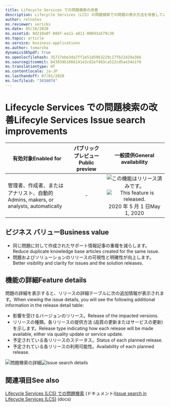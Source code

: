 ```yaml
---
title: Lifecycle Services での問題検索の改善
description: Lifecycle Services (LCS) の問題検索での問題の表示方法を改善しています。 LCS の問題検索に公開された新しい問題については、影響を受けるすべてのバージョンとそのリリース情報を含んだリリースの詳細セクションが問題の詳細ページに追加されます。
author: relnotes
ms.reviewer: sericks
ms.date: 05/18/2020
ms.assetid: 8d210a0f-886f-ea11-a811-000d3a579c38
ms.topic: article
ms.service: business-applications
ms.author: tsmarsha
dynamics365pdf: true
ms.openlocfilehash: 35717ebe3da7ff2e51d5963229c17fb22429a3b6
ms.sourcegitcommit: b4383db1666141e3c62ef493ca522cd5ae34e1f0
ms.translationtype: HT
ms.contentlocale: ja-JP
ms.lasthandoff: 07/01/2020
ms.locfileid: "3416074"
---
```

# <a name="lifecyle-services-issue-search-improvements"></a><span data-ttu-id="4cfa5-104">Lifecycle Services での問題検索の改善</span><span class="sxs-lookup"><span data-stu-id="4cfa5-104">Lifecyle Services Issue search improvements</span></span>


| <span data-ttu-id="4cfa5-105">有効対象</span><span class="sxs-lookup"><span data-stu-id="4cfa5-105">Enabled for</span></span>    |  <span data-ttu-id="4cfa5-106">パブリック プレビュー</span><span class="sxs-lookup"><span data-stu-id="4cfa5-106">Public preview</span></span> | <span data-ttu-id="4cfa5-107">一般提供</span><span class="sxs-lookup"><span data-stu-id="4cfa5-107">General availability</span></span> | 
| ---------- | :----------: |:----------: |
|<span data-ttu-id="4cfa5-108">管理者、作成者、またはアナリスト、自動的</span><span class="sxs-lookup"><span data-stu-id="4cfa5-108">Admins, makers, or analysts, automatically</span></span>|-| <span data-ttu-id="4cfa5-109">![この機能はリリース済みです。](/dynamics365-release-plan/media/green-checkmark.png "この機能はリリース済みです。")</span><span class="sxs-lookup"><span data-stu-id="4cfa5-109">![This feature is released.](/dynamics365-release-plan/media/green-checkmark.png "This feature is released.")</span></span> <span data-ttu-id="4cfa5-110">2020 年 5 月 1 日</span><span class="sxs-lookup"><span data-stu-id="4cfa5-110">May 1, 2020</span></span>|


## <a name="business-value"></a><span data-ttu-id="4cfa5-111">ビジネス バリュー</span><span class="sxs-lookup"><span data-stu-id="4cfa5-111">Business value</span></span>
<!-- bv start -->
- <span data-ttu-id="4cfa5-112">同じ問題に対して作成されたサポート情報記事の重複を減らします。</span><span class="sxs-lookup"><span data-stu-id="4cfa5-112">Reduce duplicate knowledge base articles created for the same issue.</span></span>
- <span data-ttu-id="4cfa5-113">問題およびソリューションのリリースの可視性と明確性が向上します。</span><span class="sxs-lookup"><span data-stu-id="4cfa5-113">Better visibility and clarity for issues and the solution releases.</span></span>
<!-- bv end -->



## <a name="feature-details"></a><span data-ttu-id="4cfa5-114">機能の詳細</span><span class="sxs-lookup"><span data-stu-id="4cfa5-114">Feature details</span></span>
<!--feature detail start -->
<span data-ttu-id="4cfa5-115">問題の詳細を表示すると、リリースの詳細テーブルに次の追加情報が表示されます。</span><span class="sxs-lookup"><span data-stu-id="4cfa5-115">When viewing the issue details, you will see the following additional information in the release detail table:</span></span>

- <span data-ttu-id="4cfa5-116">影響を受けるバージョンのリリース。</span><span class="sxs-lookup"><span data-stu-id="4cfa5-116">Release of the impacted versions.</span></span>
- <span data-ttu-id="4cfa5-117">リリースの種類。各リリースの提供方法 (品質の更新またはサービスの更新) を示します。</span><span class="sxs-lookup"><span data-stu-id="4cfa5-117">Release type indicating how each release will be made available, either via quality update or service update.</span></span> 
- <span data-ttu-id="4cfa5-118">予定されている各リリースのステータス。</span><span class="sxs-lookup"><span data-stu-id="4cfa5-118">Status of each planned release.</span></span>
- <span data-ttu-id="4cfa5-119">予定されている各リリースの利用可能性。</span><span class="sxs-lookup"><span data-stu-id="4cfa5-119">Availability of each planned release.</span></span>
<!--feature detail end -->

<span data-ttu-id="4cfa5-120">![問題検索の詳細](media/issuesearchdetails.png "問題検索の詳細")</span><span class="sxs-lookup"><span data-stu-id="4cfa5-120">![Issue search details](media/issuesearchdetails.png "Issue search details")</span></span>
<!-- Picture 1 -->









## <a name="see-also"></a><span data-ttu-id="4cfa5-121">関連項目</span><span class="sxs-lookup"><span data-stu-id="4cfa5-121">See also</span></span>

<!--docs start-->
<span data-ttu-id="4cfa5-122">[Lifecycle Services (LCS) での問題検索](https://docs.microsoft.com/dynamics365/fin-ops-core/dev-itpro/lifecycle-services/issue-search-lcs) (ドキュメント)</span><span class="sxs-lookup"><span data-stu-id="4cfa5-122">[Issue search in Lifecycle Services (LCS)](https://docs.microsoft.com/dynamics365/fin-ops-core/dev-itpro/lifecycle-services/issue-search-lcs) (docs)</span></span>
<!--docs end-->
